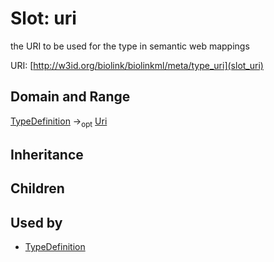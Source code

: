 # Slot: uri


the URI to be used for the type in semantic web mappings

URI: [http://w3id.org/biolink/biolinkml/meta/type_uri](slot_uri)
## Domain and Range

[TypeDefinition](TypeDefinition.md) -><sub>opt</sub> [Uri](Uri.md)
## Inheritance

## Children

## Used by

 * [TypeDefinition](TypeDefinition.md)
